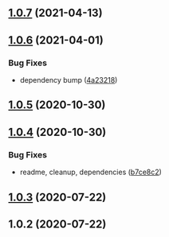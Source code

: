 ## [1.0.7](https://github.com/bconnorwhite/can-use-dom/compare/v1.0.6...v1.0.7) (2021-04-13)



## [1.0.6](https://github.com/bconnorwhite/can-use-dom/compare/v1.0.5...v1.0.6) (2021-04-01)


### Bug Fixes

* dependency bump ([4a23218](https://github.com/bconnorwhite/can-use-dom/commit/4a23218bf3df1361a7bdefdf0b2b3854b2dc0792))



## [1.0.5](https://github.com/bconnorwhite/can-use-dom/compare/v1.0.4...v1.0.5) (2020-10-30)



## [1.0.4](https://github.com/bconnorwhite/can-use-dom/compare/v1.0.3...v1.0.4) (2020-10-30)


### Bug Fixes

* readme, cleanup, dependencies ([b7ce8c2](https://github.com/bconnorwhite/can-use-dom/commit/b7ce8c2322b31dc6d3b6ae65abdcc1731c2c6466))



## [1.0.3](https://github.com/bconnorwhite/can-use-dom/compare/v1.0.2...v1.0.3) (2020-07-22)



## 1.0.2 (2020-07-22)



